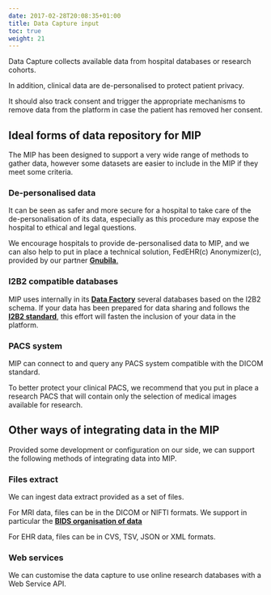 ```yaml
---
date: 2017-02-28T20:08:35+01:00
title: Data Capture input
toc: true
weight: 21
---
```


Data Capture collects available data from hospital databases or research cohorts.

In addition, clinical data are de-personalised to protect patient privacy.

It should also track consent and trigger the appropriate mechanisms to remove data
from the platform in case the patient has removed her consent.

## Ideal forms of data repository for MIP

The MIP has been designed to support a very wide range of methods to gather data,
however some datasets are easier to include in the MIP if they meet some criteria.

### De-personalised data

It can be seen as safer and more secure for a hospital to take care of the de-personalisation of its data,
especially as this procedure may expose the hospital to ethical and legal questions.

We encourage hospitals to provide de-personalised data to MIP, and we can also help to put in place a technical solution,
FedEHR(c) Anonymizer(c), provided by our partner [__Gnubila__.](http://gnubila.fr/)

### I2B2 compatible databases

MIP uses internally in its [__Data Factory__](../../data-factory) several databases based on the I2B2 schema.
If your data has been prepared for data sharing and follows the [__I2B2 standard__](https://www.i2b2.org/),
this effort will fasten the inclusion of your data in the platform.

### PACS system

MIP can connect to and query any PACS system compatible with the DICOM standard.

To better protect your clinical PACS, we recommend that you put in place a research PACS that
will contain only the selection of medical images available for research.

## Other ways of integrating data in the MIP

Provided some development or configuration on our side, we can support the following methods of integrating data into MIP.

### Files extract

We can ingest data extract provided as a set of files.

For MRI data, files can be in the DICOM or NIFTI formats. We support in particular the [__BIDS organisation of data__](http://bids.neuroimaging.io/)

For EHR data, files can be in CVS, TSV, JSON or XML formats.

### Web services

We can customise the data capture to use online research databases with a Web Service API.
